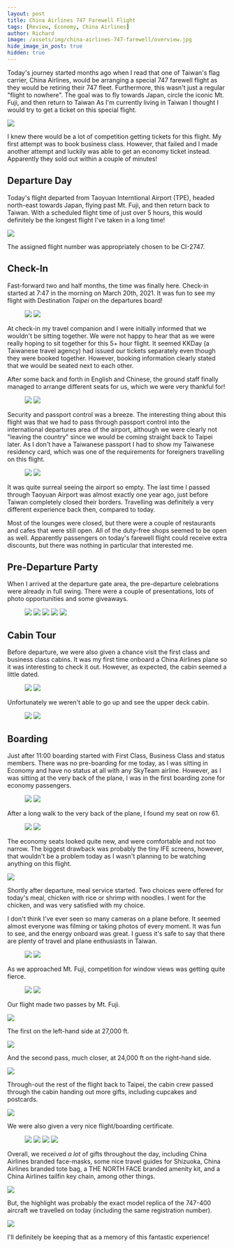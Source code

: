 ```yaml
---
layout: post
title: China Airlines 747 Farewell Flight
tags: [Review, Economy, China Airlines]
author: Richard
image: /assets/img/china-airlines-747-farewell/overview.jpg
hide_image_in_post: true
hidden: true
---
```


Today's journey started months ago when I read that one of Taiwan's flag carrier, China Airlines, would be arranging a special 747 farewell flight as they would be retiring their 747 fleet. Furthermore, this wasn't just a regular "flight to nowhere". The goal was to fly towards Japan, circle the iconic Mt. Fuji, and then return to Taiwan As I'm currently living in Taiwan I thought I would try to get a ticket on this special flight.

<img src="/assets/img/china-airlines-747-farewell/kkday.png" />

I knew there would be a lot of competition getting tickets for this flight. My first attempt was to book business class. However, that failed and I made another attempt and luckily was able to get an economy ticket instead. Apparently they sold out within a couple of minutes!

## Departure Day

Today's flight departed from Taoyuan Interntional Airport (TPE), headed north-east towards Japan, flying past Mt. Fuji, and then return back to Taiwan. With a scheduled flight time of just over 5 hours, this would definitely be the longest flight I've taken in a long time!

<img src="/assets/img/china-airlines-747-farewell/flight-map1.png" />

The assigned flight number was appropriately chosen to be CI-2747.

## Check-In

Fast-forward two and half months, the time was finally here. Check-in started at 7:47 in the morning on March 20th, 2021. It was fun to see my flight with Destination *Taipei* on the departures board!

<figure>
  <img src="/assets/img/china-airlines-747-farewell/checkin1.jpg" class="half" />
  <img src="/assets/img/china-airlines-747-farewell/checkin2.jpg" class="half" />
</figure>

At check-in my travel companion and I were initially informed that we wouldn't be sitting together. We were not happy to hear that as we were really hoping to sit together for this 5+ hour flight. It seemed KKDay (a Taiwanese travel agency) had issued our tickets separately even though they were booked together. However, booking information clearly stated that we would be seated next to each other.

After some back and forth in English and Chinese, the ground staff finally managed to arrange different seats for us, which we were very thankful for!

<figure>
  <img src="/assets/img/china-airlines-747-farewell/boarding-pass.jpg" class="half" />
  <img src="/assets/img/china-airlines-747-farewell/checkin4.jpg" class="half" />
</figure>

Security and passport control was a breeze. The interesting thing about this flight was that we had to pass through passport control into the international departures area of the airport, although we were clearly not "leaving the country" since we would be coming straight back to Taipei later. As I don't have a Taiwanese passport I had to show my Taiwanese residency card, which was one of the requirements for foreigners travelling on this flight.

<figure>
  <img src="/assets/img/china-airlines-747-farewell/airport.jpg" class="half" />
  <img src="/assets/img/china-airlines-747-farewell/checkin3.jpg" class="half" />
</figure>

It was quite surreal seeing the airport so empty. The last time I passed through Taoyuan Airport was almost exactly one year ago, just before Taiwan completely closed their borders. Travelling was definitely a very different experience back then, compared to today.

Most of the lounges were closed, but there were a couple of restaurants and cafes that were still open. All of the duty-free shops seemed to be open as well. Apparently passengers on today's farewell flight could receive extra discounts, but there was nothing in particular that interested me.

## Pre-Departure Party

When I arrived at the departure gate area, the pre-departure celebrations were already in full swing. There were a couple of presentations, lots of photo opportunities and some giveaways.

<figure>
  <img src="/assets/img/china-airlines-747-farewell/party2.jpg" class="half" />
  <img src="/assets/img/china-airlines-747-farewell/party3.jpg" class="half" />
  <img src="/assets/img/china-airlines-747-farewell/party4.jpg" class="half" />
  <img src="/assets/img/china-airlines-747-farewell/party5.jpg" class="half" />
  <img src="/assets/img/china-airlines-747-farewell/party6.jpg" />
</figure>

## Cabin Tour

Before departure, we were also given a chance visit the first class and business class cabins. It was my first time onboard a China Airlines plane so it was interesting to check it out. However, as expected, the cabin seemed a little dated.

<figure>
  <img src="/assets/img/china-airlines-747-farewell/first-class1.jpg" class="half" />
  <img src="/assets/img/china-airlines-747-farewell/first-class2.jpg" class="half" />
</figure>

Unfortunately we weren't able to go up and see the upper deck cabin.

<figure>
  <img src="/assets/img/china-airlines-747-farewell/business1.jpg" class="half" />
  <img src="/assets/img/china-airlines-747-farewell/business2.jpg" class="half" />
</figure>

## Boarding

Just after 11:00 boarding started with First Class, Business Class and status members. There was no pre-boarding for me today, as I was sitting in Economy and have no status at all with any SkyTeam airline. However, as I was sitting at the very back of the plane, I was in the first boarding zone for economy passengers.

<figure>
  <img src="/assets/img/china-airlines-747-farewell/boarding1.jpg" class="half" />
  <img src="/assets/img/china-airlines-747-farewell/boarding2.jpg" class="half" />
</figure>

After a long walk to the very back of the plane, I found my seat on row 61.

<figure>
  <img src="/assets/img/china-airlines-747-farewell/economy.jpg" class="half" />
  <img src="/assets/img/china-airlines-747-farewell/ife.jpg" class="half" />
</figure>

The economy seats looked quite new, and were comfortable and not too narrow. The biggest drawback was probably the tiny IFE screens, however, that wouldn't be a problem today as I wasn't planning to be watching anything on this flight.

<img src="/assets/img/china-airlines-747-farewell/meal.jpg" class="half" />

Shortly after departure, meal service started. Two choices were offered for today's meal, chicken with rice or shrimp with noodles. I went for the chicken, and was very satisfied with my choice.

I don't think I've ever seen so many cameras on a plane before. It seemed almost everyone was filming or taking photos of every moment. It was fun to see, and the energy onboard was great. I guess it's safe to say that there are plenty of travel and plane enthusiasts in Taiwan.

<figure>
  <img src="/assets/img/china-airlines-747-farewell/cabin1.jpg" class="half" />
  <img src="/assets/img/china-airlines-747-farewell/cabin3.jpg" class="half" />
</figure>

As we approached Mt. Fuji, competition for window views was getting quite fierce.

<figure>
  <img src="/assets/img/china-airlines-747-farewell/cabin5.jpg" class="half" />
  <img src="/assets/img/china-airlines-747-farewell/cabin6.jpg" class="half" />
</figure>

Our flight made two passes by Mt. Fuji.

<img src="/assets/img/china-airlines-747-farewell/flight-map2.png" class="half" />

The first on the left-hand side at 27,000 ft.

<img src="/assets/img/china-airlines-747-farewell/cabin7.jpg" class="half" />

And the second pass, much closer, at 24,000 ft on the right-hand side.

<img src="/assets/img/china-airlines-747-farewell/cabin8.jpg" class="half" />

Through-out the rest of the flight back to Taipei, the cabin crew passed through the cabin handing out more gifts, including cupcakes and postcards.

<img src="/assets/img/china-airlines-747-farewell/goodies1.jpg" class="half" />

We were also given a very nice flight/boarding certificate.

<figure>
  <img src="/assets/img/china-airlines-747-farewell/certificate1.jpg" class="half" />
  <img src="/assets/img/china-airlines-747-farewell/certificate2.jpg" class="half" />
  <img src="/assets/img/china-airlines-747-farewell/certificate3.jpg" class="half" />
  <img src="/assets/img/china-airlines-747-farewell/certificate4.jpg" class="half" />
</figure>

Overall, we received *a lot* of gifts throughout the day, including China Airlines branded face-masks, some nice travel guides for Shizuoka, China Airlines branded tote bag, a THE NORTH FACE branded amenity kit, and a China Airlines tailfin key chain, among other things.

<img src="/assets/img/china-airlines-747-farewell/goodies2.jpg" class="half" />

But, the highlight was probably the exact model replica of the 747-400 aircraft we travelled on today (including the same registration number).

<img src="/assets/img/china-airlines-747-farewell/goodies3.jpg" />

I'll definitely be keeping that as a memory of this fantastic experience!
